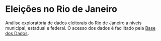 # Eleições no Rio de Janeiro

Análise exploratória de dados eleitorais do Rio de Janeiro a níveis municipal, estadual e federal. O acesso dos dados é facilitado pela [Base dos Dados](https://basedosdados.org/dataset/br-tse-eleicoes?bdm_table=bens_candidato).
